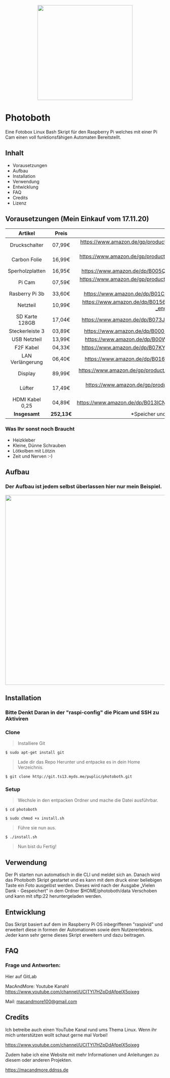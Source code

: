 <p align="center">
  <img src="https://git.ts13.de/Nick/photoboth/-/raw/master/data/Logo.png" width="300"/>
</p>

# Photoboth

Eine Fotobox Linux Bash Skript für den Raspberry Pi welches mit einer Pi Cam einen voll funktionsfähigen Automaten Bereitstellt.

## Inhalt

- Vorausetzungen
- Aufbau
- Installation
- Verwendung
- Entwicklung
- FAQ
- Credits
- Lizenz

## Vorausetzungen (Mein Einkauf vom 17.11.20)

| Artikel         | Preis              | Amazon Link                                                                                     |
|:---------------:|:------------------:|:-----------------------------------------------------------------------------------------------:|
| Druckschalter   | 07,99€             | https://www.amazon.de/gp/product/B0825RCZJS/ref=ppx_yo_dt_b_asin_title_o00_s00?ie=UTF8&psc=1    |
| Carbon Folie    | 16,99€             | https://www.amazon.de/gp/product/B07MJ2NBBV/ref=ppx_yo_dt_b_asin_title_o08_s00?ie=UTF8&psc=1    |
| Sperholzplatten | 16,95€             | https://www.amazon.de/dp/B005QM4V5C/ref=cm_sw_em_r_mt_dp_jN2SFbR2R8M3M                          |
| Pi Cam          | 07,59€             | https://www.amazon.de/gp/product/B07CMXJLXR/ref=ppx_yo_dt_b_asin_title_o01_s00?ie=UTF8&psc=1    |
| Rasberry Pi 3b  | 33,60€             | https://www.amazon.de/dp/B01CD5VC92/ref=cm_sw_em_r_mt_dp_wi.SFbYWETK0P                          |
| Netzteil        | 10,99€             | https://www.amazon.de/dp/B01566WOAG/ref=cm_sw_em_r_mt_dp_el.SFb8HM8T75?_encoding=UTF8&psc=1     |
| SD Karte 128GB  | 17,04€             | https://www.amazon.de/dp/B073JYC4XM/ref=cm_sw_em_r_mt_dp_mm.SFb9HCWJFZ                          |
| Steckerleiste 3 | 03,89€             | https://www.amazon.de/dp/B00006J9XX/ref=cm_sw_em_r_mt_dp_Sn.SFbC4GTRD7                          |
| USB Netzteil    | 13,99€             | https://www.amazon.de/dp/B00WLI5E3M/ref=cm_sw_em_r_mt_dp_lq.SFbHVP13ED                          |
| F2F Kabel       | 04,33€             | https://www.amazon.de/dp/B07KYHBVR7/ref=cm_sw_em_r_mt_dp_egaTFbHWN9CGD                          |
| LAN Verlängerung| 06,40€             | https://www.amazon.de/dp/B016ZBCSIO/ref=cm_sw_em_r_mt_dp_YdaTFbYDPQTTF                          |
| Display         | 89,99€             | https://www.amazon.de/gp/product/B06XWVLNMT/ref=ppx_yo_dt_b_asin_title_o00_s00?ie=UTF8&psc=1    |
| Lüfter          | 17,49€             | https://www.amazon.de/gp/product/B071CL82G9/ref=ppx_od_dt_b_asin_title_s02?ie=UTF8&psc=1        |
| HDMI Kabel 0,25 | 04,89€             | https://www.amazon.de/dp/B013ICNQLQ/ref=cm_sw_em_r_mt_dp_dlC_WynTFbMCMF2GY                      |
| **Insgesamt**   | **252,13€**       | *Speicher und Folie nach eigenem ermessen.                                                      |

### Was Ihr sonst noch Braucht

  - Heizkleber
  - Kleine, Dünne Schrauben
  - Lötkolben mit Lötzin
  - Zeit und Nerven :-)


## Aufbau

### Der Aufbau ist jedem selbst überlassen hier nur mein Beispiel.

<p align="center">
  <img src="https://git.ts13.myds.me/puplic/photoboth/-/raw/master/info/Boden.png" width="600"/>
</p>


## Installation

### Bitte Denkt Daran in der "raspi-config" die Picam und SSH zu Aktiviren

### Clone

> Installiere Git

```shell
$ sudo apt-get install git
```

> Lade dir das Repo Herunter und entpacke es in dein Home Verzeichnis.

```shell
$ git clone http://git.ts13.myds.me/puplic/photoboth.git
```
### Setup


> Wechsle in den entpacken Ordner und mache die Datei ausführbar.

```shell
$ cd photoboth
```

```shell
$ sudo chmod +x install.sh
```

> Führe sie nun aus.

```shell
$ ./install.sh
```
> Nun bist du Fertig!


## Verwendung

Der Pi starten nun automatisch in die CLI und meldet sich an. Danach wird das Photoboth Skript gestartet und es kann mit dem druck einer beliebigen Taste ein Foto ausgelöst werden. Dieses wird nach der Ausgabe „Vielen Dank - Gespeichert" in dem Ordner $HOME/photoboth/data Verschoben und kann mit sftp:22 heruntergeladen werden.


## Entwicklung

Das Skript basiert auf dem im Raspberry Pi OS inbegriffenen "raspivid" und erweitert diese in formen der Automationen sowie dem Nutzererlebnis. Jeder kann sehr gerne dieses Skript erweitern und dazu beitragen.


## FAQ

### Frage und Antworten:

Hier auf GitLab

MacAndMore: Youtube Kanahl https://www.youtube.com/channel/UCITYl7HZpDdAfpelX5oixeg

Mail: macandmore100@gmail.com


## Credits

Ich betreibe auch einen YouTube Kanal rund ums Thema Linux. Wenn ihr mich unterstützen wollt schaut gerne mal Vorbei!

https://www.youtube.com/channel/UCITYl7HZpDdAfpelX5oixeg

Zudem habe ich eine Website mit mehr Informationen und Anleitungen zu diesem oder anderen Projekten.

https://macandmore.ddnss.de
